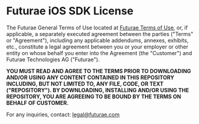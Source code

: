 # Futurae iOS SDK License

The Futurae General Terms of Use located at [Futurae Terms of Use](https://www.futurae.com/legal/terms), or, if applicable, a separately executed agreement between the parties ("Terms" or "Agreement"), including any applicable addendums, annexes, exhibits, etc., constitute a legal agreement between you or your employer or other entity on whose behalf you enter into the Agreement (the "Customer") and Futurae Technologies AG ("Futurae").

**YOU MUST READ AND AGREE TO THE TERMS PRIOR TO DOWNLOADING AND/OR USING ANY CONTENT CONTAINED IN THIS REPOSITORY INCLUDING, BUT NOT LIMITED TO, ANY FILE, CODE, OR TEXT ("REPOSITORY"). BY DOWNLOADING, INSTALLING AND/OR USING THE REPOSITORY, YOU ARE AGREEING TO BE BOUND BY THE TERMS ON BEHALF OF CUSTOMER.**

For any inquiries, contact: legal@futurae.com
